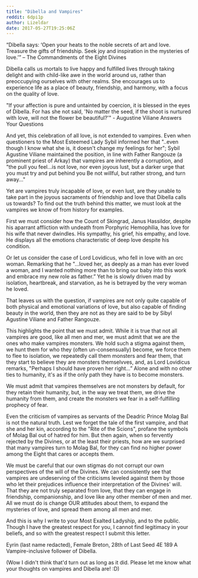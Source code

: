 ```yaml
---
title: "Dibella and Vampires"
reddit: 6dpi1p
author: Lizeldar
date: 2017-05-27T19:25:06Z
---
```


“Dibella says: ‘Open your heats to the noble secrets of art and love. Treasure the gifts of friendship. Seek joy and inspiration in the mysteries of love.’” – The Commandments of the Eight Divines

Dibella calls us mortals to live happy and fulfilled lives through taking delight and with child-like awe in the world around us, rather than preoccupying ourselves with other realms. She encourages us to experience life as a place of beauty, friendship, and harmony, with a focus on the quality of love.

"If your affection is pure and untainted by coercion, it is blessed in the eyes of Dibella. For has she not said, 'No matter the seed, if the shoot is nurtured with love, will not the flower be beautiful?'" - Augustine Viliane Answers Your Questions

And yet, this celebration of all love, is not extended to vampires. Even when questioners to the Most Esteemed Lady Sybil informed her that "..even though I know what she is, it doesn't change my feelings for her";  Sybil Agustine Viliane maintained the position, in line with Father Rangouze (a prominent priest of Arkay) that vampires are inherently a corruption, and "the pull you feel...is not love, nor even joyous lust, but a darker urge that you must try and put behind you Be not willful, but rather strong, and turn away..."

Yet are vampires truly incapable of love, or even lust, are they unable to take part in the joyous sacraments of friendship and love that Dibella calls us towards? To find out the truth behind this matter, we must look at the vampires we know of from history for examples.

First we must consider how the Count of Skingrad, Janus Hassildor, despite his aparrant affliction with undeath from Porphyric Hemophilia, has love for his wife that never dwindles. His sympathy, his grief, his empathy, and love. He displays all the emotions characteristic of deep love despite his condition.

Or let us consider the  case of Lord Lovidicus, who fell in love with an orc woman. Remarking that he "...loved her, as deeply as a man has ever loved a woman, and I wanted nothing more than to bring our baby into this work and embrace my new role as father.” Yet he is slowly driven mad by isolation, heartbreak, and starvation, as he is betrayed by the very woman he loved. 

That leaves us with the question, if vampires are not only quite capable of both physical and emotional variations of love, but also capable of finding beauty in the world, then they are not as they are said to be by Sibyl Agustine Viliane and Father Rangouze. 

This highlights the point that we must admit. While it is true that not all vampires are good, like all men and mer, we must admit that we are the ones who make vampires monsters. We hold such a stigma against them, we hunt them for who they (often un-consensually) become, we force them to flee to isolation, we repeatedly call them monsters and fear them, that they start to believe they are monsters themselvves, and, as Lord Lovidicus remarks, "Perhaps I should have proven her right…” Alone and with no other ties to humanity, it's as if the only path they have is to become monsters.

We must admit that vampires themselves are not monsters by default, for they retain their humanity, but, in the way we treat them, we drive the humanity from them, and create the monsters we fear in a self-fulfilling prophecy of fear.

Even the criticism  of vampires as servants of the Deadric Prince Molag Bal is not the natural truth. Lest we forget the tale of the first vampire, and that she and her kin, according to the "Rite of the Scions", profane the symbols of Molag Bal out of hatred for him. But then again, when so fervently rejected by the Divines, or at the least their priests, how are we surprised that many vampires turn to Molag Bal, for they can find no higher power among the Eight that cares or accepts them.

We must be careful that our own stigmas do not corrupt our own perspectives of the will of the Divines. We can consistently see that vampires are undeserving of the  criticisms leveled against them by those who let their prejudices influence their interpretation of the Divines' will. That they are not truly separated from love, that they can engage in friendship, companionship, and love like any other member of men and mer. All we must do is change OUR attitudes about them, to expand the mysteries of love, and spread them among all men and mer.

And this is why I write to your Most Exalted Ladyship, and to the public. Though I have the greatest respect for you, I cannot find legitimacy in your beliefs, and so with the greatest respect I submit this letter.

Eyrin (last name redacted), Female Breton, 28th of Last Seed 4E 189
A Vampire-inclusive follower of Dibella.

(Wow I didn't think that'd turn out as long as it did. Please let me know what your thoughts on vampires and Dibella are!  :D)
